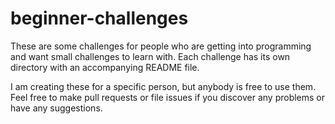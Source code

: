 # beginner-challenges

These are some challenges for people who are getting into programming and want small challenges to learn with. Each challenge has its own directory with an accompanying README file.

I am creating these for a specific person, but anybody is free to use them. Feel free to make pull requests or file issues if you discover any problems or have any suggestions.
